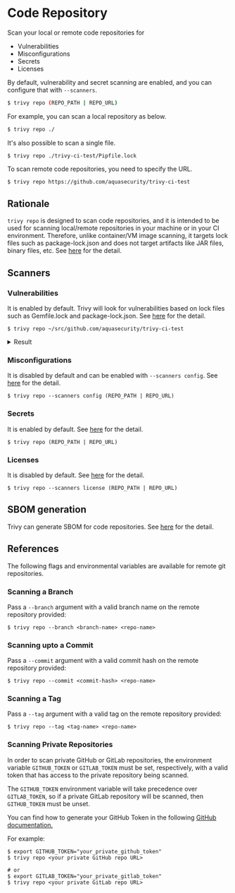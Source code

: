 # Code Repository

Scan your local or remote code repositories for

- Vulnerabilities
- Misconfigurations
- Secrets
- Licenses

By default, vulnerability and secret scanning are enabled, and you can configure that with `--scanners`.

```bash
$ trivy repo (REPO_PATH | REPO_URL)
```

For example, you can scan a local repository as below.

```bash
$ trivy repo ./
```

It's also possible to scan a single file.

```
$ trivy repo ./trivy-ci-test/Pipfile.lock
```

To scan remote code repositories, you need to specify the URL.

```bash
$ trivy repo https://github.com/aquasecurity/trivy-ci-test
```

## Rationale
`trivy repo` is  designed to scan code repositories, and it is intended to be used for scanning local/remote repositories in your machine or in your CI environment.
Therefore, unlike container/VM image scanning, it targets lock files such as package-lock.json and does not target artifacts like JAR files, binary files, etc.
See [here](../scanner/vulnerability.md#language-specific-packages) for the detail.

## Scanners
### Vulnerabilities
It is enabled by default.
Trivy will look for vulnerabilities based on lock files such as Gemfile.lock and package-lock.json.
See [here](../scanner/vulnerability.md) for the detail.

```
$ trivy repo ~/src/github.com/aquasecurity/trivy-ci-test
```

<details>
<summary>Result</summary>

```
2020-06-01T17:06:58.652+0300    WARN    OS is not detected and vulnerabilities in OS packages are not detected.
2020-06-01T17:06:58.652+0300    INFO    Detecting pipenv vulnerabilities...
2020-06-01T17:06:58.691+0300    INFO    Detecting cargo vulnerabilities...

Pipfile.lock
============
Total: 10 (UNKNOWN: 2, LOW: 0, MEDIUM: 6, HIGH: 2, CRITICAL: 0)

+---------------------+------------------+----------+-------------------+------------------------+------------------------------------+
|       LIBRARY       | VULNERABILITY ID | SEVERITY | INSTALLED VERSION |     FIXED VERSION      |               TITLE                |
+---------------------+------------------+----------+-------------------+------------------------+------------------------------------+
| django              | CVE-2020-7471    | HIGH     | 2.0.9             | 3.0.3, 2.2.10, 1.11.28 | django: potential                  |
|                     |                  |          |                   |                        | SQL injection via                  |
|                     |                  |          |                   |                        | StringAgg(delimiter)               |
+                     +------------------+----------+                   +------------------------+------------------------------------+
|                     | CVE-2019-19844   | MEDIUM   |                   | 3.0.1, 2.2.9, 1.11.27  | Django: crafted email address      |
|                     |                  |          |                   |                        | allows account takeover            |
+                     +------------------+          +                   +------------------------+------------------------------------+
|                     | CVE-2019-3498    |          |                   | 2.1.5, 2.0.10, 1.11.18 | python-django: Content             |
|                     |                  |          |                   |                        | spoofing via URL path in           |
|                     |                  |          |                   |                        | default 404 page                   |
+                     +------------------+          +                   +------------------------+------------------------------------+
|                     | CVE-2019-6975    |          |                   | 2.1.6, 2.0.11, 1.11.19 | python-django:                     |
|                     |                  |          |                   |                        | memory exhaustion in               |
|                     |                  |          |                   |                        | django.utils.numberformat.format() |
+---------------------+------------------+----------+-------------------+------------------------+------------------------------------+
...
```

</details>

### Misconfigurations
It is disabled by default and can be enabled with `--scanners config`.
See [here](../scanner/misconfiguration/index.md) for the detail.

```shell
$ trivy repo --scanners config (REPO_PATH | REPO_URL)
```

### Secrets
It is enabled by default.
See [here](../scanner/secret.md) for the detail.

```shell
$ trivy repo (REPO_PATH | REPO_URL)
```

### Licenses
It is disabled by default.
See [here](../scanner/license.md) for the detail.

```shell
$ trivy repo --scanners license (REPO_PATH | REPO_URL)
```

## SBOM generation
Trivy can generate SBOM for code repositories.
See [here](../supply-chain/sbom.md) for the detail.

## References
The following flags and environmental variables are available for remote git repositories.

### Scanning a Branch

Pass a `--branch` argument with a valid branch name on the remote repository provided:

```
$ trivy repo --branch <branch-name> <repo-name>
```

### Scanning upto a Commit

Pass a `--commit` argument with a valid commit hash on the remote repository provided:

```
$ trivy repo --commit <commit-hash> <repo-name>
```

### Scanning a Tag

Pass a `--tag` argument with a valid tag on the remote repository provided:

```
$ trivy repo --tag <tag-name> <repo-name>
```

### Scanning Private Repositories
In order to scan private GitHub or GitLab repositories, the environment variable `GITHUB_TOKEN` or `GITLAB_TOKEN` must be set, respectively, with a valid token that has access to the private repository being scanned.

The `GITHUB_TOKEN` environment variable will take precedence over `GITLAB_TOKEN`, so if a private GitLab repository will be scanned, then `GITHUB_TOKEN` must be unset.

You can find how to generate your GitHub Token in the following [GitHub documentation.](https://docs.github.com/en/authentication/keeping-your-account-and-data-secure/creating-a-personal-access-token)

For example:

```
$ export GITHUB_TOKEN="your_private_github_token"
$ trivy repo <your private GitHub repo URL>

# or
$ export GITLAB_TOKEN="your_private_gitlab_token"
$ trivy repo <your private GitLab repo URL>
```
